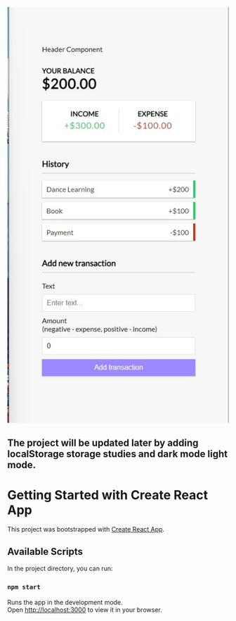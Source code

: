 ![alt text](https://raw.githubusercontent.com/sezersinanoglu/Tracker-Expense-withReactApp/main/project-img.jpg)

## The project will be updated later by adding localStorage storage studies and dark mode light mode.

# Getting Started with Create React App

This project was bootstrapped with [Create React App](https://github.com/facebook/create-react-app).

## Available Scripts

In the project directory, you can run:

### `npm start`

Runs the app in the development mode.\
Open [http://localhost:3000](http://localhost:3000) to view it in your browser.
